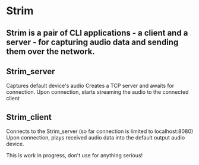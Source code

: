 # Strim

## Strim is a pair of CLI applications - a client and a server - for capturing audio data and sending them over the network.

## Strim_server

Captures default device's audio
Creates a TCP server and awaits for connection.
Upon connection, starts streaming the audio to the connected client

## Strim_client

Connects to the Strim_server (so far connection is limited to localhost:8080)
Upon connection, plays received audio data into the default output audio device.

This is work in progress, don't use for anything serious!
